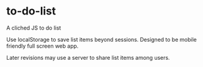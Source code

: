 # to-do-list
A cliched JS to do list

Use localStorage to save list items beyond sessions.
Designed to be mobile friendly full screen web app.

Later revisions may use a server to share list items among users.
